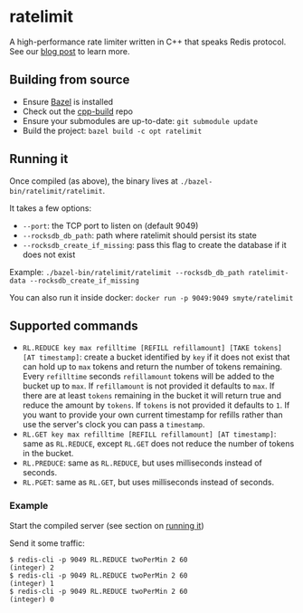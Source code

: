 # ratelimit

A high-performance rate limiter written in C++ that speaks Redis protocol. See our [blog post](https://medium.com/the-smyte-blog/rate-limiter-df3408325846) to learn more.

## Building from source

* Ensure [Bazel](https://www.bazel.io/) is installed
* Check out the [cpp-build](https://github.com/smyte/cpp-build) repo
* Ensure your submodules are up-to-date: `git submodule update`
* Build the project: `bazel build -c opt ratelimit`

## Running it

Once compiled (as above), the binary lives at `./bazel-bin/ratelimit/ratelimit`.

It takes a few options:
* `--port`: the TCP port to listen on  (default 9049)
* `--rocksdb_db_path`: path where ratelimit should persist its state
* `--rocksdb_create_if_missing`: pass this flag to create the database if it does not exist

Example: `./bazel-bin/ratelimit/ratelimit --rocksdb_db_path ratelimit-data --rocksdb_create_if_missing`

You can also run it inside docker: `docker run -p 9049:9049 smyte/ratelimit`

## Supported commands
* `RL.REDUCE key max refilltime [REFILL refillamount] [TAKE tokens] [AT timestamp]`: create a bucket identified by `key` if it does not exist that can hold up to `max` tokens and return the number of tokens remaining. Every `refilltime` seconds `refillamount` tokens will be added to the bucket up to `max`. If `refillamount` is not provided it defaults to `max`. If there are at least `tokens` remaining in the bucket it will return true and reduce the amount by `tokens`. If `tokens` is not provided it defaults to `1`. If you want to provide your own current timestamp for refills rather than use the server's clock you can pass a `timestamp`.
* `RL.GET key max refilltime [REFILL refillamount] [AT timestamp]`: same as `RL.REDUCE`, except `RL.GET` does not reduce the number of tokens in the bucket.
* `RL.PREDUCE`: same as `RL.REDUCE`, but uses milliseconds instead of seconds.
* `RL.PGET`: same as `RL.GET`, but uses milliseconds instead of seconds.

### Example

Start the compiled server (see section on [running it](#running-it))

Send it some traffic:
```
$ redis-cli -p 9049 RL.REDUCE twoPerMin 2 60
(integer) 2
$ redis-cli -p 9049 RL.REDUCE twoPerMin 2 60
(integer) 1
$ redis-cli -p 9049 RL.REDUCE twoPerMin 2 60
(integer) 0
```
